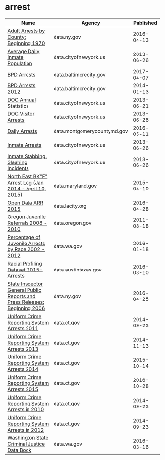 # arrest

Name | Agency | Published
---- | ---- | ---------
[Adult Arrests by County: Beginning 1970](../socrata/rikd-mt35.md) | data.ny.gov | 2016-04-13
[Average Daily Inmate Population](../socrata/26ze-s5bx.md) | data.cityofnewyork.us | 2013-06-26
[BPD Arrests](../socrata/3i3v-ibrt.md) | data.baltimorecity.gov | 2017-04-07
[BPD Arrests 2012](../socrata/srkw-68js.md) | data.baltimorecity.gov | 2014-01-13
[DOC Annual Statistics](../socrata/wkaa-8g8b.md) | data.cityofnewyork.us | 2013-06-21
[DOC Visitor Arrests](../socrata/hm7r-w4y9.md) | data.cityofnewyork.us | 2013-06-26
[Daily Arrests](../socrata/xhwt-7h2h.md) | data.montgomerycountymd.gov | 2016-05-11
[Inmate Arrests](../socrata/d4uz-6jaw.md) | data.cityofnewyork.us | 2013-06-26
[Inmate Stabbing. Slashing Incidents](../socrata/hve5-8z68.md) | data.cityofnewyork.us | 2013-06-26
[North East BK"F" Arrest Log (Jan 2014 - April 19, 2015)](../socrata/x3n6-c9ys.md) | data.maryland.gov | 2015-04-19
[Open Data ARR 2015](../socrata/d4vt-ypi8.md) | data.lacity.org | 2016-04-28
[Oregon Juvenile Referrals 2008 - 2010](../socrata/d83a-6mjc.md) | data.oregon.gov | 2011-08-18
[Percentage of Juvenile Arrests by Race 2002 - 2012](../socrata/dpeg-hp5b.md) | data.wa.gov | 2016-01-18
[Racial Profiling Dataset 2015- Arrests](../socrata/vykk-upaj.md) | data.austintexas.gov | 2016-03-10
[State Inspector General Public Reports and Press Releases: Beginning 2006](../socrata/ptx6-hh79.md) | data.ny.gov | 2016-04-25
[Uniform Crime Reporting System Arrests 2011](../socrata/y6ag-cr8s.md) | data.ct.gov | 2014-09-23
[Uniform Crime Reporting System Arrests 2013](../socrata/6nkb-2jmc.md) | data.ct.gov | 2014-11-13
[Uniform Crime Reporting System Arrests 2014](../socrata/sx5z-cmf2.md) | data.ct.gov | 2015-10-14
[Uniform Crime Reporting System Arrests 2015](../socrata/r6vz-twt4.md) | data.ct.gov | 2016-10-28
[Uniform Crime Reporting System Arrests in 2010](../socrata/5zs7-ncqk.md) | data.ct.gov | 2014-09-23
[Uniform Crime Reporting System Arrests in 2012](../socrata/aemg-fyrd.md) | data.ct.gov | 2014-09-23
[Washington State Criminal Justice Data Book](../socrata/humt-chdg.md) | data.wa.gov | 2016-03-16

